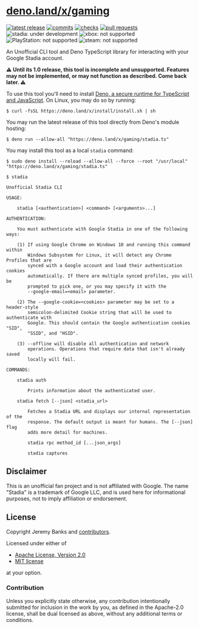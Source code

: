 # [deno.land/x/gaming](https://deno.land/x/gaming)

[<img alt="latest release" src="https://img.shields.io/github/v/tag/jeremyBanks/gaming?label=latest%20release&logo=deno&style=flat-square&logoColor=white">](http://deno.land/x/gaming)
[<img alt="commits" src="https://img.shields.io/github/commits-since/jeremyBanks/gaming/latest/trunk?label=commits%20since%20release&logo=git&style=flat-square&logoColor=white">](https://github.com/jeremyBanks/gaming/commits/trunk)
[<img alt="checks" src="https://img.shields.io/github/checks-status/jeremyBanks/gaming/trunk?logo=github-actions&style=flat-square&logoColor=white">](http://deno.land/x/gaming)
[<img alt="pull requests" src="https://img.shields.io/github/issues-pr-raw/jeremyBanks/gaming?logo=github&style=flat-square&logoColor=white">](http://deno.land/x/gaming)<br>
<img alt="stadia: under development" src="https://img.shields.io/badge/stadia-under_development-yellow?logo=stadia&logoColor=D72D30&style=flat-square">
<img alt="xbox: not supported" src="https://img.shields.io/badge/xbox-not_supported-663333?logo=xbox&logoColor=107C10&style=flat-square">
<img alt="PlayStation: not supported" src="https://img.shields.io/badge/playstation-not_supported-663333?logo=playstation&logoColor=003087&style=flat-square">
<img alt="steam: not supported" src="https://img.shields.io/badge/steam-not_supported-663333?logo=steam&style=flat-square">

An Unofficial CLI tool and Deno TypeScript library for interacting with your
Google Stadia account.

**⚠️ Until its 1.0 release, this tool is incomplete and unsupported. Features
may not be implemented, or may not function as described. Come back later. ⚠️**

To use this tool you'll need to install [Deno, a secure runtime for TypeScript
and JavaScript](https://deno.land/). On Linux, you may do so by running:

```
$ curl -fsSL https://deno.land/x/install/install.sh | sh
```

You may run the latest release of this tool directly from Deno's module hosting:

```
$ deno run --allow-all "https://deno.land/x/gaming/stadia.ts"
```

You may install this tool as a local `stadia` command:

```
$ sudo deno install --reload --allow-all --force --root "/usr/local" "https://deno.land/x/gaming/stadia.ts"

$ stadia
```

```
Unofficial Stadia CLI

USAGE:

    stadia [<authentication>] <command> [<arguments>...]

AUTHENTICATION:

    You must authenticate with Google Stadia in one of the following ways:

    (1) If using Google Chrome on Windows 10 and running this command within
        Windows Subsystem for Linux, it will detect any Chrome Profiles that are
        synced with a Google account and load their authentication cookies
        automatically. If there are multiple synced profiles, you will be
        prompted to pick one, or you may specify it with the
        --google-email=<email> parameter.

    (2) The --google-cookie=<cookies> parameter may be set to a header-style
        semicolon-delimited Cookie string that will be used to authenticate with
        Google. This should contain the Google authentication cookies "SID",
        "SSID", and "HSID".

    (3) --offline will disable all authentication and network
        operations. Operations that require data that isn't already saved
        locally will fail.

COMMANDS:

    stadia auth

        Prints information about the authenticated user.

    stadia fetch [--json] <stadia_url>

        Fetches a Stadia URL and displays our internal representation of the
        response. The default output is meant for humans. The [--json] flag
        adds more detail for machines.

        stadia rpc method_id [...json_args]

        stadia captures

```

## Disclaimer

This is an unofficial fan project and is not affiliated with Google. The name
"Stadia" is a trademark of Google LLC, and is used here for informational
purposes, not to imply affiliation or endorsement.

## License

Copyright Jeremy Banks and
[contributors](https://github.com/jeremyBanks/gaming/graphs/contributors).

Licensed under either of

 * [Apache License, Version 2.0](http://www.apache.org/licenses/LICENSE-2.0)
 * [MIT license](http://opensource.org/licenses/MIT)

at your option.

### Contribution

Unless you explicitly state otherwise, any contribution intentionally submitted
for inclusion in the work by you, as defined in the Apache-2.0 license, shall be
dual licensed as above, without any additional terms or conditions.
